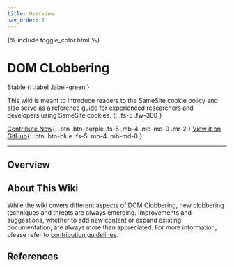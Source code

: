 ```yaml
---
title: Overview
nav_order: 1
---
```


{% include toggle_color.html %}


# DOM CLobbering

Stable
{: .label .label-green }

This wiki is meant to introduce readers to the SameSite cookie policy and also serve as a reference guide for experienced researchers and developers using SameSite cookies. 
{: .fs-5 .fw-300 }

[Contribute Now](){: .btn .btn-purple .fs-5 .mb-4 .mb-md-0 .mr-2 } [View it on GitHub](https://github.com/SoheilKhodayari/DOMClobbering){: .btn .btn-blue .fs-5 .mb-4 .mb-md-0 }

<hr>


## Overview



## About This Wiki

While the wiki covers different aspects of DOM Clobbering, new clobbering techniques and threats are always emerging. Improvements and suggestions, whether to add new content or expand existing documentation, are always more than appreciated. For more information, please refer to [contribution guidelines]().


## References

